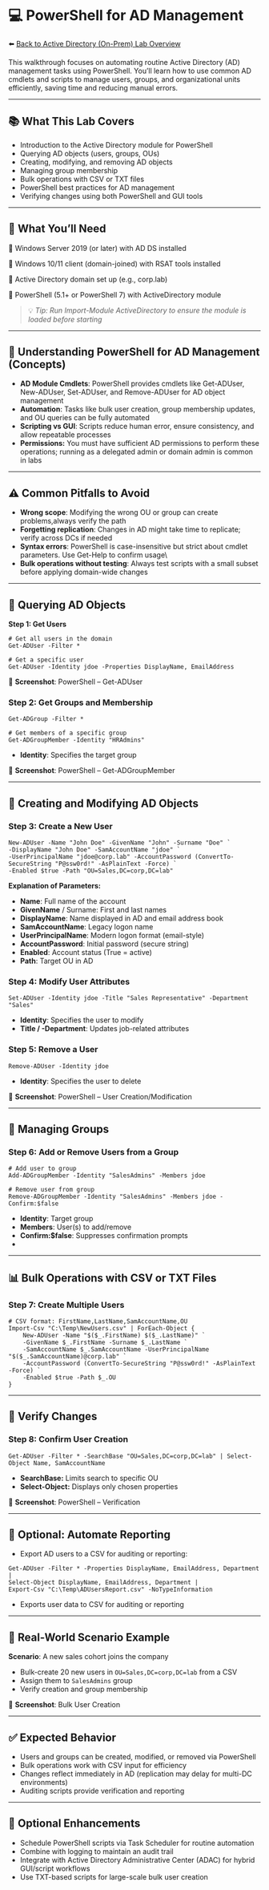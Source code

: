 # 💻 PowerShell for AD Management

⬅️ [Back to Active Directory (On-Prem) Lab Overview](./README.md)

This walkthrough focuses on automating routine Active Directory (AD) management tasks using PowerShell. You’ll learn how to use common AD cmdlets and scripts to manage users, groups, and organizational units efficiently, saving time and reducing manual errors.

---

## 📚 What This Lab Covers

- Introduction to the Active Directory module for PowerShell
- Querying AD objects (users, groups, OUs)
- Creating, modifying, and removing AD objects
- Managing group membership
- Bulk operations with CSV or TXT files
- PowerShell best practices for AD management
- Verifying changes using both PowerShell and GUI tools

---

## 📝 What You’ll Need

🔹 Windows Server 2019 (or later) with AD DS installed

🔹 Windows 10/11 client (domain-joined) with RSAT tools installed

🔹 Active Directory domain set up (e.g., corp.lab)

🔹 PowerShell (5.1+ or PowerShell 7) with ActiveDirectory module
> 💡 *Tip: Run Import-Module ActiveDirectory to ensure the module is loaded before starting*

---

## 📖 Understanding PowerShell for AD Management (Concepts)

- **AD Module Cmdlets**: PowerShell provides cmdlets like Get-ADUser, New-ADUser, Set-ADUser, and Remove-ADUser for AD object management
- **Automation**: Tasks like bulk user creation, group membership updates, and OU queries can be fully automated
- **Scripting vs GUI**: Scripts reduce human error, ensure consistency, and allow repeatable processes
- **Permissions:** You must have sufficient AD permissions to perform these operations; running as a delegated admin or domain admin is common in labs

---

## ⚠️ Common Pitfalls to Avoid

- **Wrong scope**: Modifying the wrong OU or group can create problems,always verify the path
- **Forgetting replication**: Changes in AD might take time to replicate; verify across DCs if needed
- **Syntax errors**: PowerShell is case-insensitive but strict about cmdlet parameters. Use Get-Help <cmdlet> to confirm usage\
- **Bulk operations without testing**: Always test scripts with a small subset before applying domain-wide changes

---

## 👤 Querying AD Objects

**Step 1: Get Users**
```
# Get all users in the domain
Get-ADUser -Filter * 

# Get a specific user
Get-ADUser -Identity jdoe -Properties DisplayName, EmailAddress
```

📸 **Screenshot**: PowerShell – Get-ADUser

### Step 2: Get Groups and Membership

```# Get all groups
Get-ADGroup -Filter *

# Get members of a specific group
Get-ADGroupMember -Identity "HRAdmins"
```
- **Identity**: Specifies the target group

📸 **Screenshot**: PowerShell – Get-ADGroupMember

---

## 🔧 Creating and Modifying AD Objects

### Step 3: Create a New User

```
New-ADUser -Name "John Doe" -GivenName "John" -Surname "Doe" `
-DisplayName "John Doe" -SamAccountName "jdoe" `
-UserPrincipalName "jdoe@corp.lab" -AccountPassword (ConvertTo-SecureString "P@ssw0rd!" -AsPlainText -Force) `
-Enabled $true -Path "OU=Sales,DC=corp,DC=lab"
```
**Explanation of Parameters:**
- **Name**: Full name of the account
- **GivenName** / Surname: First and last names
- **DisplayName**: Name displayed in AD and email address book
- **SamAccountName**: Legacy logon name
- **UserPrincipalName**: Modern logon format (email-style)
- **AccountPassword**: Initial password (secure string)
- **Enabled**: Account status (True = active)
- **Path**: Target OU in AD

### Step 4: Modify User Attributes
```
Set-ADUser -Identity jdoe -Title "Sales Representative" -Department "Sales"
```
- **Identity**: Specifies the user to modify
- **Title / -Department**: Updates job-related attributes

### Step 5: Remove a User

```
Remove-ADUser -Identity jdoe
```
- **Identity**: Specifies the user to delete

📸 **Screenshot**: PowerShell – User Creation/Modification

---

## 👥 Managing Groups

### Step 6: Add or Remove Users from a Group

```
# Add user to group
Add-ADGroupMember -Identity "SalesAdmins" -Members jdoe

# Remove user from group
Remove-ADGroupMember -Identity "SalesAdmins" -Members jdoe -Confirm:$false
```
- **Identity**: Target group
- **Members**: User(s) to add/remove
- **Confirm:$false**: Suppresses confirmation prompts
- 
---

## 📊 Bulk Operations with CSV or TXT Files

### Step 7: Create Multiple Users
```
# CSV format: FirstName,LastName,SamAccountName,OU
Import-Csv "C:\Temp\NewUsers.csv" | ForEach-Object {
    New-ADUser -Name "$($_.FirstName) $($_.LastName)" `
    -GivenName $_.FirstName -Surname $_.LastName `
    -SamAccountName $_.SamAccountName -UserPrincipalName "$($_.SamAccountName)@corp.lab" `
    -AccountPassword (ConvertTo-SecureString "P@ssw0rd!" -AsPlainText -Force) `
    -Enabled $true -Path $_.OU
}
```
---

## 🔄 Verify Changes

### Step 8: Confirm User Creation
```
Get-ADUser -Filter * -SearchBase "OU=Sales,DC=corp,DC=lab" | Select-Object Name, SamAccountName
```
- **SearchBase:** Limits search to specific OU
- **Select-Object:** Displays only chosen properties

📸 **Screenshot**: PowerShell – Verification

---

## 🧩 Optional: Automate Reporting
- Export AD users to a CSV for auditing or reporting:
```
Get-ADUser -Filter * -Properties DisplayName, EmailAddress, Department | 
Select-Object DisplayName, EmailAddress, Department | 
Export-Csv "C:\Temp\ADUsersReport.csv" -NoTypeInformation
```
- Exports user data to CSV for auditing or reporting

---

## 🔄 Real-World Scenario Example

**Scenario**: A new sales cohort joins the company

- Bulk-create 20 new users in `OU=Sales,DC=corp,DC=lab` from a CSV
- Assign them to `SalesAdmins` group
- Verify creation and group membership

📸 **Screenshot**: Bulk User Creation

---

## ✅ Expected Behavior

- Users and groups can be created, modified, or removed via PowerShell
- Bulk operations work with CSV input for efficiency
- Changes reflect immediately in AD (replication may delay for multi-DC environments)
- Auditing scripts provide verification and reporting

--- 

## 🔄 Optional Enhancements
- Schedule PowerShell scripts via Task Scheduler for routine automation
- Combine with logging to maintain an audit trail
- Integrate with Active Directory Administrative Center (ADAC) for hybrid GUI/script workflows
- Use TXT-based scripts for large-scale bulk user creation
